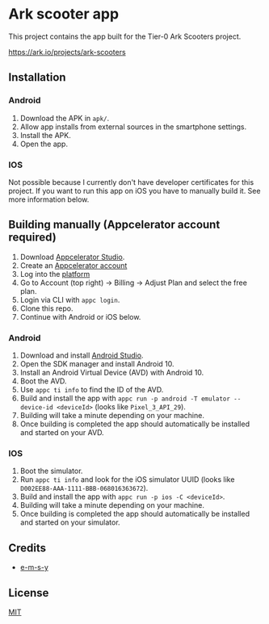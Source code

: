 # Ark scooter app
This project contains the app built for the Tier-0 Ark Scooters project. 

https://ark.io/projects/ark-scooters

## Installation
### Android
1. Download the APK in `apk/`.
2. Allow app installs from external sources in the smartphone settings.
3. Install the APK.
4. Open the app.

### IOS
Not possible because I currently don't have developer certificates for this project. If you want to run this app on iOS you have to 
manually build it. See more information below.

## Building manually (Appcelerator account required)
1. Download [Appcelerator Studio](http://appcelerator.com).
2. Create an [Appcelerator account](https://platform.axway.com/#/signup)
3. Log into the [platform]()
4. Go to Account (top right) -> Billing -> Adjust Plan and select the free plan.
5. Login via CLI with `appc login`.
6. Clone this repo.
7. Continue with Android or iOS below.

### Android
1. Download and install [Android Studio](https://developer.android.com/studio).
2. Open the SDK manager and install Android 10.
3. Install an Android Virtual Device (AVD) with Android 10.
4. Boot the AVD.
5. Use `appc ti info` to find the ID of the AVD.
6. Build and install the app with `appc run -p android -T emulator --device-id <deviceId>` (looks like `Pixel_3_API_29`).
7. Building will take a minute depending on your machine.
8. Once building is completed the app should automatically be installed and started on your AVD.

### IOS
1. Boot the simulator.
2. Run `appc ti info` and look for the iOS simulator UUID (looks like `D002EE88-AAA-1111-BBB-068016363672`).
3. Build and install the app with `appc run -p ios -C <deviceId>`.
4. Building will take a minute depending on your machine.
5. Once building is completed the app should automatically be installed and started on your simulator.

## Credits

- [e-m-s-y](https://github.com/e-m-s-y)

## License

[MIT](LICENSE)
